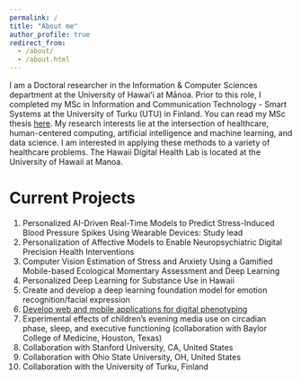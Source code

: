 ```yaml
---
permalink: /
title: "About me"
author_profile: true
redirect_from: 
  - /about/
  - /about.html
---
```


I am a Doctoral researcher in the Information & Computer Sciences department at the University of Hawaiʻi at Mānoa. Prior to this role, I completed my MSc in Information and Communication Technology - Smart Systems at the University of Turku (UTU) in Finland. You can read my MSc thesis <a href="https://www.utupub.fi/handle/10024/175664">here</a>. My research interests lie at the intersection of healthcare, human-centered computing, artificial intelligence and machine learning, and data science. I am interested in applying these methods to a variety of healthcare problems. The Hawaii Digital Health Lab is located at the University of Hawaii at Manoa.

Current Projects
======
1. Personalized AI-Driven Real-Time Models to Predict Stress-Induced Blood Pressure Spikes Using Wearable Devices: Study lead
2. Personalization of Affective Models to Enable Neuropsychiatric Digital Precision Health Interventions 
3. Computer Vision Estimation of Stress and Anxiety Using a Gamified Mobile-based Ecological Momentary Assessment and Deep Learning
4. Personalized Deep Learning for Substance Use in Hawaii
5. Create and develop a deep learning foundation model for emotion recognition/facial expression
6. <a href="https://aliknd.github.io/projects/">Develop web and mobile applications for digital phenotyping</a>
7. Experimental effects of children’s evening media use on circadian phase, sleep, and executive functioning (collaboration with Baylor College of Medicine, Houston, Texas)
8. Collaboration with Stanford University, CA, United States
9. Collaboration with Ohio State University, OH, United States
10. Collaboration with the University of Turku, Finland
